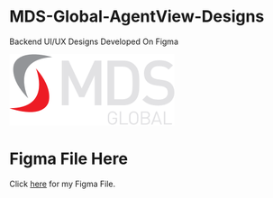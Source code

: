 # MDS-Global-AgentView-Designs
Backend UI/UX Designs Developed On Figma

![MDS Logo](/images/logo.png)



# Figma File Here

Click [here](https://github.com/Benstarkie19/MDS-Global-AgentView-Designs/blob/main/MDS%20Global%20Wire.fig) for my Figma File. 

